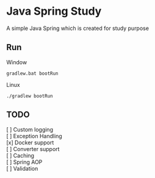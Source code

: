 # Java Spring Study
 
 A simple Java Spring which is created for study purpose

 ## Run
 
 Window
 
 `
 gradlew.bat bootRun
 `
 
 Linux
 
 `
 ./gradlew bootRun
 `
 
 ## TODO
 [ ] Custom logging  
 [ ] Exception Handling  
 [x] Docker support  
 [ ] Converter support  
 [ ] Caching  
 [ ] Spring AOP  
 [ ] Validation